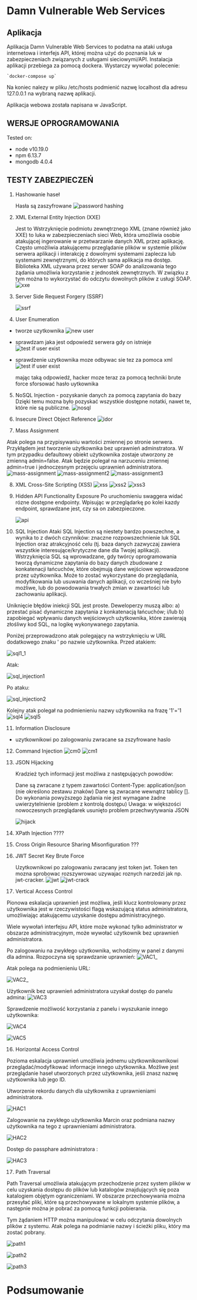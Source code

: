 # Damn Vulnerable Web Services

## Aplikacja
Aplikacja Damn Vulnerable Web Services to podatna na ataki usługa internetowa i interfejs API, której można użyć do poznania luk w zabezpieczeniach związanych z usługami sieciowymi/API.
Instalacja aplikacji przebiega za pomocą dockera. Wystarczy wywołać polecenie:
```
`docker-compose up`
```
Na koniec nalezy w pliku /etc/hosts podmienić nazwę localhost dla adresu 127.0.0.1 na wybraną nazwę aplikacji.

Aplikacja webowa została napisana w JavaScript.

## WERSJE OPROGRAMOWANIA

Tested on:
* node v10.19.0
* npm 6.13.7
* mongodb 4.0.4


## TESTY ZABEZPIECZEŃ

1. Hashowanie haseł

    Hasła są zaszyfrowane
    ![password hashing](resources/password.png)

2. XML External Entity Injection (XXE)

    Jest to Wstrzyknięcie podmiotu zewnętrznego XML (znane również jako XXE) to luka w zabezpieczeniach sieci Web, która umożliwia osobie atakującej ingerowanie w przetwarzanie danych XML przez aplikację. Często umożliwia atakującemu przeglądanie plików w systemie plików serwera aplikacji i interakcję z dowolnymi systemami zaplecza lub systemami zewnętrznymi, do których sama aplikacja ma dostęp.
    Biblioteka XML używana przez serwer SOAP do analizowania tego żądania umożliwia korzystanie z jednostek zewnętrznych. W związku z tym można to wykorzystać do odczytu dowolnych plików z usługi SOAP.
   ![xxe](resources/xxe.png)

3. Server Side Request Forgery (SSRF)

    ![ssrf](resources/ssrf.png)

4. User Enumeration

* tworze uzytkownika
    ![new user](resources/create-user.png)
* sprawdzam jaka jest odpowiedź serwera gdy on istnieje
    ![test if user exist](resources/test-user.png)


* sprawdzenie uzytkownika moze odbywac sie tez za pomoca xml
    ![test if user exist](resources/test-user1.png)

    mając taką odpowiedź, hacker moze teraz za pomocą techniki brute force sforsować hasło uytkownika

5. NoSQL Injection - pozyskanie danych za pomocą zapytania do bazy
    Dzięki temu mozna było pozyskać wszystkie dostępne notatki, nawet te, które nie są publiczne.
    ![nosql](resources/nosql.png)

6. Insecure Direct Object Reference
    ![idor](resources/idor.png)

7. Mass Assignment

Atak polega na przypisywaniu wartości zmiennej po stronie serwera.
Przykłądem jest tworzenie użytkownika bez uprawnień adminstratora. 
W tym przypadku defaultowy obiekt użytkownika zostaje utworzony ze zmienną admin=false.
Atak będzie polegał na narzuceniu zmiennej admin=true i jednoczesnym przejęciu uprawnień administratora.
![mass-assignment](resources/mass-assignment.png)
![mass-assignment2](resources/mass-assignment2.png)
![mass-assignment3](resources/mass-assignment3.png)

8. XML Cross-Site Scripting (XSS)
    ![xss](resources/xss.png)
    ![xss2](resources/xss2.png)
    ![xss3](resources/xss3.png)

9. Hidden API Functionality Exposure
    Po uruchomieniu swaggera widać rózne dostępne endpointy. Wpisując w przeglądarkę po kolei kazdy endpoint, sprawdzane jest, czy sa on zabezpieczone.

    ![api](resources/api.png)


10. SQL Injection
Ataki SQL Injection są niestety bardzo powszechne, a wynika to z dwóch czynników:
znaczne rozpowszechnienie luk SQL Injection oraz atrakcyjność celu (tj. baza danych zazwyczaj zawiera wszystkie interesujące/krytyczne dane dla Twojej aplikacji). Wstrzyknięcia SQL są wprowadzane, gdy twórcy oprogramowania tworzą dynamiczne zapytania do bazy danych zbudowane z konkatenacji łańcuchów, które obejmują dane wejściowe wprowadzone przez użytkownika. Może to zostać wykorzystane do przeglądania, modyfikowania lub usuwania danych aplikacji, co wcześniej nie było możliwe, lub do powodowania trwałych zmian w zawartości lub zachowaniu aplikacji.

Uniknięcie błędów iniekcji SQL jest proste. Deweloperzy muszą albo: 
a) przestać pisać dynamiczne zapytania z konkatenacją łańcuchów;
i/lub
b) zapobiegać wpływaniu danych wejściowych użytkownika, które zawierają złośliwy kod SQL, na logikę wykonywanego zapytania.

Poniżej przeprowadzono atak polegający na wstrzyknięciu w URL dodatkowego znaku ' po nazwie użytkownika.
Przed atakiem:


![sql1_1](resources/sql1_1.png)

Atak:

![sql_injection1](resources/sql_injection1.png)


Po ataku:

![sql_injection2](resources/sql_injection2.png)


Kolejny atak polegał na podmienieniu nazwy użytkownika na frazę '1'='1
![sql4](resources/sql4.png)
![sql5](resources/sql5_2.png)




11. Information Disclosure
* uzytkownikowi po zalogowaniu zwracane sa zszyfrowane haslo




12. Command Injection
    ![cm0](resources/cm0.png)
    ![cm1](resources/cm1.png)


13. JSON Hijacking

    Kradzież tych informacji jest możliwa z następujących powodów:

    Dane są zwracane z typem zawartości Content-Type: application/json (nie określono zestawu znaków)
    Dane są zwracane wewnątrz tablicy [].
    Do wykonania powyższego żądania nie jest wymagane żadne uwierzytelnienie (problem z kontrolą dostępu)
    Uwaga: w większości nowoczesnych przeglądarek usunięto problem przechwytywania JSON

    ![hijack](resources/hijack.png)

14. XPath Injection ????

15. Cross Origin Resource Sharing Misonfiguration ???


16. JWT Secret Key Brute Force

    Uzytkownikowi po zalogowaniu zwracany jest token jwt. Token ten mozna sprobowac rozszywrowac uzywajac roznych narzedzi jak np. jwt-cracker.
    ![jwt](resources/jwt.png)
    ![jwt-crack](resources/jwt-crack.png)


15. Vertical Access Control

Pionowa eskalacja uprawnień jest możliwa, jeśli klucz kontrolowany przez użytkownika jest w rzeczywistości  flagą wskazującą status administratora, umożliwiając atakującemu uzyskanie dostępu administracyjnego.

Wiele wywołań interfejsu API, które może wykonać tylko administrator w obszarze administracyjnym, może wywołać użytkownik bez uprawnień administratora.

Po zalogowaniu na zwykłego użytkownika, wchodzimy w panel z danymi dla admina. Rozpoczyna się sprawdzanie uprawnień:
![VAC1_](resources/VAC1_.png)

Atak polega na podmienieniu URL:

![VAC2_](resources/VAC2_.png)

Użytkownik bez uprawnień administratora uzyskał dostęp do panelu admina:
![VAC3](resources/VAC3.png)

Sprawdzenie możliwość korzystania z panelu i wyszukanie innego użytkownika:

![VAC4](resources/VAC4.png)

![VAC5](resources/VAC5.png)

16. Horizontal Access Control

Pozioma eskalacja uprawnień umożliwia jednemu użytkownikownikowi przeglądać/modyfikować informacje innego użytkownika.
Możliwe jest przeglądanie haseł utworzonych przez użytkownika, jeśli znasz nazwę użytkownika lub jego ID.

Utworzenie rekordu danych dla użytkownika z uprawnieniami administratora.

![HAC1](resources/HAC1.png)

Zalogowanie na zwykłego użytkownika Marcin oraz podmiana nazwy użytkownika na tego z uprawnieniami administratora.

![HAC2](resources/HAC2.png)

Dostęp do passphare administratora :

![HAC3](resources/HAC3.png)



17. Path Traversal

Path Traversal umożliwia atakującym przechodzenie przez system plików w celu uzyskania dostępu do plików lub katalogów znajdujących się poza katalogiem objętym ograniczeniami.
W obszarze przechowywania można przesyłać pliki, które są przechowywane w lokalnym systemie plików, a następnie można je pobrać za pomocą funkcji pobierania.

Tym żądaniem HTTP można manipulować w celu odczytania dowolnych plików z systemu. Atak polega na podmianie nazwy i ścieżki pliku, który ma zostać pobrany.

![path1](resources/path1.png)

![path2](resources/path2.png)

![path3](resources/path3.png)




# Podsumowanie
